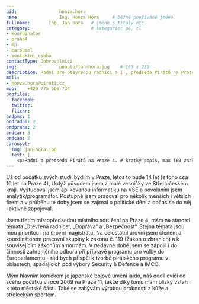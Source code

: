 ```yaml
---
uid:                honza.hora
name:               Ing. Honza Hora  	# běžně používáné jméno
fullname: 	    Ing. Jan Hora   # jméno s tituly etc.
category:                       # kategorie: p6, cl
- koordinator
- praha4
- mp
- carousel
- kontaktni_osoba
contactType: Dobrovolníci
img: 		        people/jan-hora.jpg    # 165 x 220
description: Radní pro otevřenou radnici a IT, předseda Pirátů na Praze 4
mail:
- honza.hora@pirati.cz
mob:	+420 775 608 734		
profiles:
  facebook: 
  twitter: 
  flickr:
ordpms: 1
ordradni: 2
ordpraha: 2
ordcar: 3
ordcan: 2
carousel:
  img: jan-hora.jpg
  text: |
    <p>Radní a předseda Pirátů na Praze 4. # kratký popis, max 160 znaků.</p>
---
```

Už od počátku svých studií bydlím v Praze, letos to bude 14 let (z toho cca 10 let na Praze 4), i když původem jsem z malé vesničky ve Středočeském kraji. Vystudoval jsem aplikovanou informatiku na VŠE a povoláním jsem analytik/programátor. Postupně jsem pracoval pro několik menších i větších firem a v průběhu té doby jsem se zajímal  o politické dění a občas se do něj i aktivně zapojoval.

Jsem třetím místopředsedou místního sdružení na Praze 4, mám na starosti témata „Otevřená radnice“, „Doprava“ a „Bezpečnost“. Stejná témata jsou mou prioritou i na úrovni magistrátu. Na celostátní úrovni jsem členem a koordinátorem pracovní skupiny k zákonu č. 119 (Zákon o zbraních) a k souvisejícím zákonům a normám.  V nedávné době jsem se zapojil i do činnosti zahraničního odboru při přípravě programu pro volby do Europarlamentu - rád bych přispěl k tvorbě pirátského programu v oblastech, spadajících pod výbory Security & Defence a IMCO.

Mým hlavním koníčkem je japonské bojové umění iaidó, náš oddíl cvičí od svého počátku v roce 2009 na Praze 11, takže díky tomu mám blízký vztah i k této městské části. Také se zabývám výrobou drobností z kůže a střeleckým sportem.
